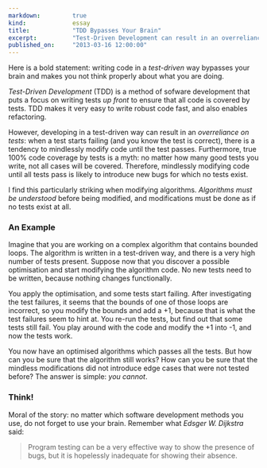 ```yaml
---
markdown:         true
kind:             essay
title:            "TDD Bypasses Your Brain"
excerpt:          "Test-Driven Development can result in an overreliance of tests. True 100% code coverage is a myth, and mindlessly modifying code until all tests pass is bound to introduce bugs for which no tests exist."
published_on:     "2013-03-16 12:00:00"
---
```


Here is a bold statement: writing code in a _test-driven_ way bypasses your brain and makes you not think properly about what you are doing.

_Test-Driven Development_ (TDD) is a method of sofware development that puts a focus on writing tests _up front_ to ensure that all code is covered by tests. TDD makes it very easy to write robust code fast, and also enables refactoring.

However, developing in a test-driven way can result in an _overreliance on tests_: when a test starts failing (and you know the test is correct), there is a tendency to mindlessly modify code until the test passes. Furthermore, true 100% code coverage by tests is a myth: no matter how many good tests you write, not all cases will be covered. Therefore, mindlessly modifying code until all tests pass is likely to introduce new bugs for which no tests exist.

I find this particularly striking when modifying algorithms. _Algorithms must be understood_ before being modified, and modifications must be done as if no tests exist at all.

### An Example

Imagine that you are working on a complex algorithm that contains bounded loops. The algorithm is written in a test-driven way, and there is a very high number of tests present. Suppose now that you discover a possible optimisation and start modifying the algorithm code. No new tests need to be written, because nothing changes functionally.

You apply the optimisation, and some tests start failing. After investigating the test failures, it seems that the bounds of one of those loops are incorrect, so you modify the bounds and add a +1, because that is what the test failures seem to hint at. You re-run the tests, but find out that some tests still fail. You play around with the code and modify the +1 into -1, and now the tests work.

You now have an optimised algorithms which passes all the tests. But how can you be sure that the algorithm still works? How can you be sure that the mindless modifications did not introduce edge cases that were not tested before? The answer is simple: _you cannot_.

### Think!

Moral of the story: no matter which software development methods you use, do not forget to use your brain. Remember what <cite>Edsger W. Dijkstra</cite> said:

> Program testing can be a very effective way to show the presence of bugs, but it is hopelessly inadequate for showing their absence.
